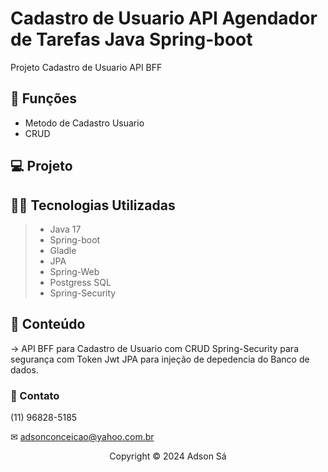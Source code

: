 # Cadastro de Usuario API Agendador de Tarefas Java Spring-boot

Projeto Cadastro de Usuario API BFF

## 🔧 Funções

- Metodo de Cadastro Usuario
- CRUD

## 💻 Projeto


  
## 👨‍💻 Tecnologias Utilizadas

> - Java 17
> - Spring-boot
> - Gladle
> - JPA
> - Spring-Web
> - Postgress SQL
> - Spring-Security

## 📜 Conteúdo

-> API BFF para Cadastro de Usuario com CRUD Spring-Security para segurança com Token Jwt
JPA para injeção de depedencia do Banco de dados.

### 🤝 Contato
(11) 96828-5185

✉ adsonconceicao@yahoo.com.br


<p align="center">Copyright © 2024 Adson Sá</p>
